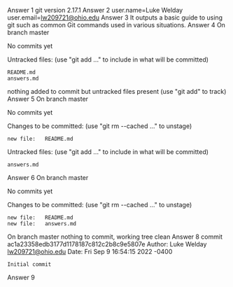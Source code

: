 Answer 1
git version 2.17.1
Answer 2
user.name=Luke Welday
user.email=lw209721@ohio.edu
Answer 3
It outputs a basic guide to using git such as common Git commands used in various situations.
Answer 4
On branch master

No commits yet

Untracked files:
  (use "git add <file>..." to include in what will be committed)

	README.md
	answers.md

nothing added to commit but untracked files present (use "git add" to track)
Answer 5
On branch master

No commits yet

Changes to be committed:
  (use "git rm --cached <file>..." to unstage)

	new file:   README.md

Untracked files:
  (use "git add <file>..." to include in what will be committed)

	answers.md

Answer 6
On branch master

No commits yet

Changes to be committed:
  (use "git rm --cached <file>..." to unstage)

	new file:   README.md
	new file:   answers.md

On branch master
nothing to commit, working tree clean
Answer 8
commit ac1a23358edb3177d1178187c812c2b8c9e5807e
Author: Luke Welday <lw209721@ohio.edu>
Date:   Fri Sep 9 16:54:15 2022 -0400

    Initial commit
Answer 9
